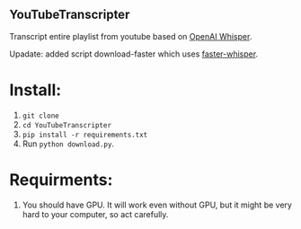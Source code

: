 ## YouTubeTranscripter
Transcript entire playlist from youtube based on [OpenAI Whisper](https://github.com/openai/whisper).

Upadate: added script download-faster which uses [faster-whisper](https://github.com/guillaumekln/faster-whisper).

# Install:
1. `git clone`
2. `cd YouTubeTranscripter`
3. `pip install -r requirements.txt`
4. Run `python download.py`.

# Requirments:
1. You should have GPU. It will work even without GPU, but it might be very hard to your computer, so act carefully.
